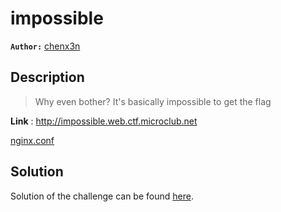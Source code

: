 # impossible

**`Author:`** [chenx3n](https://github.com/malikDaCoda)

## Description

> Why even bother? It's basically impossible to get the flag  

**Link** : http://impossible.web.ctf.microclub.net  

[nginx.conf](nginx.conf)

## Solution

Solution of the challenge can be found [here](solution/).
